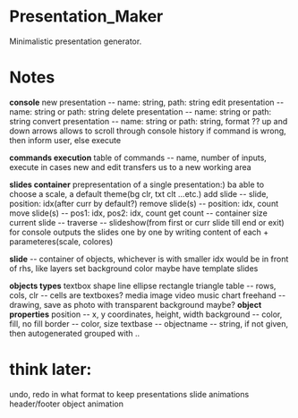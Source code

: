 # Presentation_Maker
Minimalistic presentation generator.


# Notes

**console**
	new	presentation -- name: string, path: string
	edit	presentation -- name: string or path: string
	delete	presentation -- name: string or path: string
	convert presentation -- name: string or path: string, format ??
	up and down arrows allows to scroll through console history
	if command is wrong, then inform user, else execute
 
**commands execution**
	table of commands -- name, number of inputs, execute in cases
	new and edit transfers us to a new working area
		
**slides container**
	prepresentation of a single presentation:)
	ba able to choose a scale, a default theme(bg clr, txt clt ...etc.)
	add	slide	 -- slide, position: idx(after curr by default?)
	remove	slide(s) -- position: idx, count
	move	slide(s) -- pos1: idx, pos2: idx, count
	get count -- container size
	current slide -- 
	traverse -- slideshow(from first or curr slide till end or exit)
		for console outputs the slides one by one by writing content of each + parameteres(scale, colores)
		
		
**slide** -- container of objects, whichever is with smaller idx would be in front of rhs, like layers
	set background color
	maybe have template slides
	
		
		
		
		
		
		
		
**objects types**
	textbox
	shape
		line
		ellipse
		rectangle
		triangle
	table -- rows, cols, clr -- cells are textboxes?
	media
		image
		video
		music
	chart
	freehand -- drawing, save as photo with transparent background maybe?
**object properties**
	position -- x, y coordinates, height, width
	background -- color, fill, no fill
	border -- color, size
	textbase --
	objectname -- string, if not given, then autogenerated
	grouped with ..



 # think later:
 
 undo, redo
 in what format to keep presentations
 slide animations
 header/footer
 object animation
